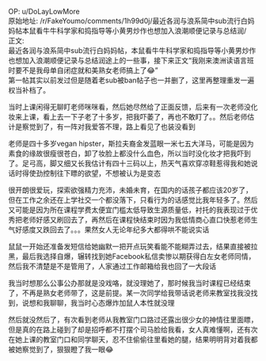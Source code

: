 
OP: u/DoLayLowMore  
原始地址: /r/FakeYoumo/comments/1h99d0j/最近各润与浪系简中sub流行白妈妈帖本鼠看牛牛科学家和捣指导等小黄男炒作也想加入浪潮顺便记录与总结润/  
正文:  
最近各润与浪系简中sub流行白妈妈帖，本鼠看牛牛科学家和捣指导等小黄男炒作也想加入浪潮顺便记录与总结润途上的一些事，接下来正文“我刚来澳洲读语言班时要不是我母单自闭症就和美熟女老师搞上了😂”  
第一帖其实以前发过但是随着老sub被ban帖子也一并删了，这里再整理重发一遍权当补档了。

当时上课闲得无聊盯老师咪咪看，然后她尽然给了正面反馈，后来有一次老师没化妆来上课，看上去一下子老了十多岁，把我吓萎了，再也不敢盯了。。然后老师估计是察觉到了，有一阵对我爱答不理，路上看见了也装没看到

老师是四十多岁vegan hipster，斯拉夫裔金发蓝眼一米七五大洋马，可能是因为素食的缘故很瘦很苍白，卸了妆脸上都没什么血色，所以当时没化妆才把我吓到了。足弓高，脚又细又长我估计有四十三码以上，热天气喜欢穿凉鞋惹得我和她说话时得使劲控制往下瞟的欲望，不想被认为是变态

很开朗很爱玩，探索欲强精力充沛，未婚未育，在国内的话孩子都应该20岁了，但在工作之余还在上学社交一个都没落下，只看行为的话感觉比我年轻多了。然后又可能是因为所在课程学费太便宜门槛太低导致生源质量低，衬托的我表现过于优秀把老师好感又刷回去了，再然后在课程快结束时因为我低情商心直口快惹老师生气好感度又跌回去了。。。果然女人无论年纪多大都得哄不能说实话

鼠鼠一开始还准备发短信给她幽默一把开点玩笑看能不能糊弄过去，结果直接被拉黑，最后我选择自爆，辗转找到她Facebook私信卖惨以期获得白左女老师同情，然后我不清楚是不是管用了，人家通过工作邮箱给我也回了一大段话

我当时想那么公事公办那就是没戏咯，就没理她了，那时候我当时课程已经结束了，不再是熟女老师带了，这是前提。某一次同学给我带话说老师来教室找我没找到，说想和我聊聊，我当时心态爆炸加鼠人本性就没理

然后就没然后了，有次看到老师从我教室门口路过还露出很少女的神情往里面瞟，但是真的在路上碰到了却是招呼都不打摆个司马脸给我看，女人真难懂啊，还有次在她上课的教室门口和同学聊天，忍不住偷偷往里看她的腿，结果明明背对着我都被她察觉到了，狠狠瞪了我一眼😂
